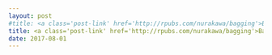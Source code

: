 ```yaml
---
layout: post
#title: <a class='post-link' href='http://rpubs.com/nurakawa/bagging'>Bagging, an ensemble method for variance reduction in unstable models</a>
title: <a class='post-link' href='http://rpubs.com/nurakawa/bagging'>Bagging</a>
date: 2017-08-01
---
```


